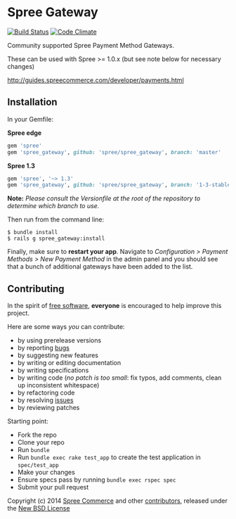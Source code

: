 # Spree Gateway

[![Build Status](https://api.travis-ci.org/spree/spree_gateway.png?branch=master)](https://travis-ci.org/spree/spree_gateway)
[![Code Climate](https://codeclimate.com/github/spree/spree_gateway.png)](https://codeclimate.com/github/spree/spree_gateway)

Community supported Spree Payment Method Gateways.

These can be used with Spree >= 1.0.x (but see note below for necessary changes)

http://guides.spreecommerce.com/developer/payments.html

## Installation

In your Gemfile:

**Spree edge**

```ruby
gem 'spree'
gem 'spree_gateway', github: 'spree/spree_gateway', branch: 'master'
```

**Spree 1.3**

```ruby
gem 'spree', '~> 1.3'
gem 'spree_gateway', github: 'spree/spree_gateway', branch: '1-3-stable'
```

**Note:** *Please consult the Versionfile at the root of the repository to determine which branch to use.*

Then run from the command line:

    $ bundle install
    $ rails g spree_gateway:install

Finally, make sure to **restart your app**. Navigate to *Configuration > Payment Methods > New Payment Method* in the admin panel and you should see that a bunch of additional gateways have been added to the list.

## Contributing

In the spirit of [free software][1], **everyone** is encouraged to help improve this project.

Here are some ways *you* can contribute:

* by using prerelease versions
* by reporting [bugs][2]
* by suggesting new features
* by writing or editing documentation
* by writing specifications
* by writing code (*no patch is too small*: fix typos, add comments, clean up inconsistent whitespace)
* by refactoring code
* by resolving [issues][2]
* by reviewing patches

Starting point:

* Fork the repo
* Clone your repo
* Run `bundle`
* Run `bundle exec rake test_app` to create the test application in `spec/test_app`
* Make your changes
* Ensure specs pass by running `bundle exec rspec spec`
* Submit your pull request

Copyright (c) 2014 [Spree Commerce][4] and other [contributors][5], released under the [New BSD License][3]

[1]: http://www.fsf.org/licensing/essays/free-sw.html
[2]: https://github.com/spree/spree_gateway/issues
[3]: https://github.com/spree/spree_gateway/blob/master/LICENSE.md
[4]: https://github.com/spree
[5]: https://github.com/spree/spree_gateway/graphs/contributors
